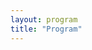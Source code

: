 ```yaml
---
layout: program
title: "Program"
---
```


<!-- The main categories (or tracks) of the different talks as well as their coloring can be adapted in the `_config.yml` file under `conference.talks.main_categories`. See also the [Talk Settings](https://github.com/DigitaleGesellschaft/jekyll-theme-conference/#talk-settings-main-categories) section of the theme's README file. -->

<!-- # Program -->

<!-- <br> -->

<!-- #### Talks and Poster Sessions -->
<!-- Schedule to be announced at a later time. Please see the [Call for Papers](../call4papers) page for more information on how to submit your research to the workshop. -->

<!-- <br> -->

<!-- #### Hackathon -->
<!-- There will be a hackathon featuring a tutorial and a hands-on session focused on MIR applications in Latin American music. Participants will have the opportunity to work with Latin American datasets and develop AI tools and data loaders that contribute to the MIR and Music-AI community. -->

<!-- <br> -->

<!-- #### Music Program -->
<!-- The workshop will have a music program with some local tunes, such as Brazilian samba. -->
